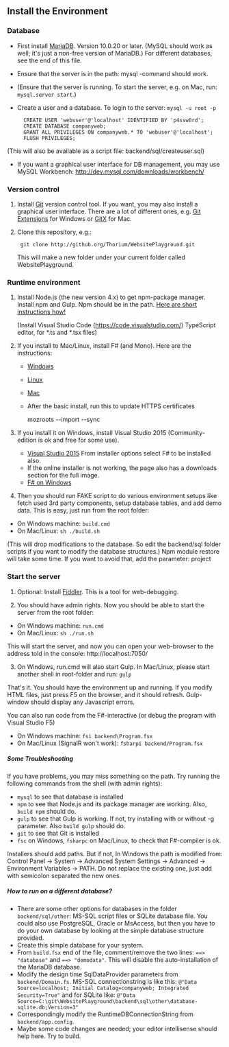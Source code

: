 
## Install the Environment ##

### Database ###

- First install [MariaDB](https://downloads.mariadb.org/). Version 10.0.20 or later. (MySQL should work as well; it's just a non-free version of MariaDB.) For different databases, see the end of this file.
- Ensure that the server is in the path: mysql -command should work. 
- (Ensure that the server is running. To start the server, e.g. on Mac, run: `mysql.server start`.) 
- Create a user and a database. To login to the server: `mysql -u root -p`

        CREATE USER 'webuser'@'localhost' IDENTIFIED BY 'p4ssw0rd';
        CREATE DATABASE companyweb;
        GRANT ALL PRIVILEGES ON companyweb.* TO 'webuser'@'localhost';
        FLUSH PRIVILEGES;

(This will also be available as a script file: backend/sql/createuser.sql)
- If you want a graphical user interface for DB management, you may use MySQL Workbench: http://dev.mysql.com/downloads/workbench/


### Version control ###

1. Install [Git](https://git-scm.com/) version control tool. If you want, you may also install a graphical user interface. There are a lot of different ones, e.g. [Git Extensions](http://sourceforge.net/projects/gitextensions/) for Windows or [GitX](http://gitx.frim.nl/) for Mac. 
2. Clone this repository, e.g.:

        git clone http://github.org/Thorium/WebsitePlayground.git

    This will make a new folder under your current folder called WebsitePlayground.

### Runtime environment ###

1. Install Node.js (the new version 4.x) to get npm-package manager. 
   Install npm and Gulp. Npm should be in the path. 
   [Here are short instructions how!](https://gist.github.com/Thorium/b74c7e3a70e6d20bf705)

   (Install Visual Studio Code (https://code.visualstudio.com/) TypeScript editor, for *.ts and *.tsx files)

2. If you install to Mac/Linux, install F# (and Mono). Here are the instructions:
   - [Windows](http://fsharp.org/use/windows/)
   - [Linux](http://fsharp.org/use/linux/)
   - [Mac](http://fsharp.org/use/mac/)
   
   - After the basic install, run this to update HTTPS certificates

     mozroots --import --sync

2. If you install it on Windows, install Visual Studio 2015 (Community-edition is ok and free for some use).
   - [Visual Studio 2015](https://www.visualstudio.com/downloads/download-visual-studio-vs) From installer options select F# to be installed also.
   - If the online installer is not working, the page also has a downloads section for the full image.
   - [F# on Windows](http://fsharp.org/use/windows/)

3. Then you should run FAKE script to do various environment setups like fetch used 3rd party components, setup database tables, and add demo data. This is easy, just run from the root folder:

  - On Windows machine: `build.cmd`
  - On Mac/Linux: `sh ./build.sh`

(This will drop modifications to the database. So edit the backend/sql folder scripts if you want to modify the database structures.)
Npm module restore will take some time. If you want to avoid that, add the parameter: project

### Start the server ###

1. Optional: Install [Fiddler](http://www.telerik.com/fiddler). This is a tool for web-debugging.

2. You should have admin rights. Now you should be able to start the server from the root folder:

  - On Windows machine: `run.cmd`
  - On Mac/Linux: `sh ./run.sh`

   This will start the server, and now you can open your web-browser to the address told in the console: http://localhost:7050/

3. On Windows, run.cmd will also start Gulp. In Mac/Linux, please start another shell in root-folder and run: `gulp`

That's it. You should have the environment up and running.
If you modify HTML files, just press F5 on the browser, and it should refresh.
Gulp-window should display any Javascript errors.

You can also run code from the F#-interactive (or debug the program with Visual Studio F5)

  - On Windows machine: `fsi backend\Program.fsx`
  - On Mac/Linux (SignalR won't work): `fsharpi backend/Program.fsx`

##### Some Troubleshooting #####

If you have problems, you may miss something on the path. Try running the following commands from the shell (with admin rights):

- `mysql` to see that database is installed
- `npm` to see that Node.js and its package manager are working. Also, `build npm` should do.
- `gulp` to see that Gulp is working. If not, try installing with or without -g parameter. Also `build gulp` should do.
- `git` to see that Git is installed
- `fsc` on Windows, `fsharpc` on Mac/Linux, to check that F#-compiler is ok.

Installers should add paths. But if not, In Windows the path is modified from:
Control Panel -> System -> Advanced System Settings -> Advanced -> Environment Variables -> PATH. Do not replace the existing one, just add with semicolon separated the new ones.

##### How to run on a different database? #####

- There are some other options for databases in the folder `backend/sql/other`: MS-SQL script files or SQLite database file. You could also use PostgreSQL, Oracle or MsAccess, but then you have to do your own database by looking at the simple database structure provided.
- Create this simple database for your system.
- From `build.fsx` end of the file, comment/remove the two lines: `==> "database"` and `==> "demodata"`. This will disable the auto-installation of the MariaDB database.
- Modify the design time SqlDataProvider parameters from `backend/Domain.fs`. MS-SQL connectionstring is like this: `@"Data Source=localhost; Initial Catalog=companyweb; Integrated Security=True"` and for SQLite like: `@"Data Source=C:\git\WebsitePlayground\backend\sql\other\database-sqlite.db;Version=3"`
- Correspondingly modify the RuntimeDBConnectionString from `backend/app.config`.
- Maybe some code changes are needed; your editor intellisense should help here. Try to build.
